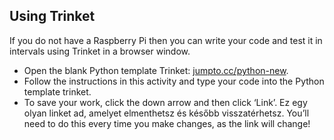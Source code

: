 ## Using Trinket

If you do not have a Raspberry Pi then you can write your code and test it in intervals using Trinket in a browser window.

- Open the blank Python template Trinket: [jumpto.cc/python-new](http://jumpto.cc/python-new).
- Follow the instructions in this activity and type your code into the Python template trinket.
- To save your work, click the down arrow and then click ‘Link’. Ez egy olyan linket ad, amelyet elmenthetsz és később visszatérhetsz. You’ll need to do this every time you make changes, as the link will change!